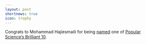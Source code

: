 ```yaml
---
layout: post
shortnews: true
icon: trophy
---
```


Congrats to Mohammad Hajiesmaili for being [named](https://www.umass.edu/news/article/popular-science-names-mohammad-hajiesmaili-one-its-ten-most-brilliant-academics-his) one of [Popular Science’s Brilliant 10](https://www.popsci.com/science/brilliant-10-2022/).